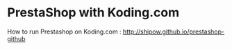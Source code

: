 PrestaShop with Koding.com
==========================

How to run Prestashop on Koding.com : http://shipow.github.io/prestashop-github
